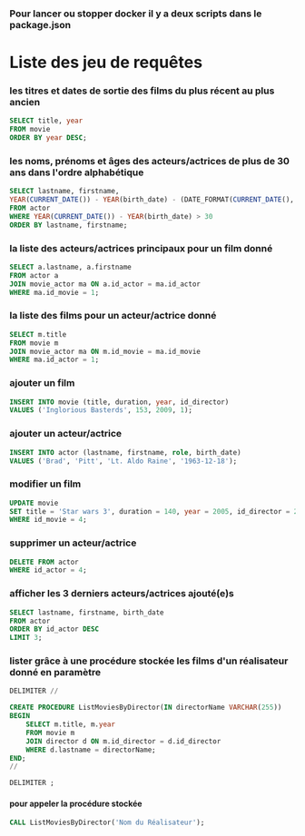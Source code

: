 ### Pour lancer ou stopper docker il y a deux scripts dans le package.json

# Liste des jeu de requêtes

### les titres et dates de sortie des films du plus récent au plus ancien

```sql
SELECT title, year
FROM movie
ORDER BY year DESC;
```

### les noms, prénoms et âges des acteurs/actrices de plus de 30 ans dans l'ordre alphabétique

```sql
SELECT lastname, firstname,
YEAR(CURRENT_DATE()) - YEAR(birth_date) - (DATE_FORMAT(CURRENT_DATE(), '%m%d') < DATE_FORMAT(birth_date, '%m%d')) AS age
FROM actor
WHERE YEAR(CURRENT_DATE()) - YEAR(birth_date) > 30
ORDER BY lastname, firstname;

```

### la liste des acteurs/actrices principaux pour un film donné

```sql
SELECT a.lastname, a.firstname
FROM actor a
JOIN movie_actor ma ON a.id_actor = ma.id_actor
WHERE ma.id_movie = 1;
```

### la liste des films pour un acteur/actrice donné

```sql
SELECT m.title
FROM movie m
JOIN movie_actor ma ON m.id_movie = ma.id_movie
WHERE ma.id_actor = 1;
```

### ajouter un film

```sql
INSERT INTO movie (title, duration, year, id_director)
VALUES ('Inglorious Basterds', 153, 2009, 1);
```

### ajouter un acteur/actrice

```sql
INSERT INTO actor (lastname, firstname, role, birth_date)
VALUES ('Brad', 'Pitt', 'Lt. Aldo Raine', '1963-12-18');
```

### modifier un film

```sql
UPDATE movie
SET title = 'Star wars 3', duration = 140, year = 2005, id_director = 2
WHERE id_movie = 4;
```

### supprimer un acteur/actrice

```sql
DELETE FROM actor
WHERE id_actor = 4;
```

### afficher les 3 derniers acteurs/actrices ajouté(e)s

```sql
SELECT lastname, firstname, birth_date
FROM actor
ORDER BY id_actor DESC
LIMIT 3;
```

### lister grâce à une procédure stockée les films d'un réalisateur donné en paramètre

```sql
DELIMITER //

CREATE PROCEDURE ListMoviesByDirector(IN directorName VARCHAR(255))
BEGIN
    SELECT m.title, m.year
    FROM movie m
    JOIN director d ON m.id_director = d.id_director
    WHERE d.lastname = directorName;
END;
//

DELIMITER ;
```

#### pour appeler la procédure stockée

```sql
CALL ListMoviesByDirector('Nom du Réalisateur');
```
